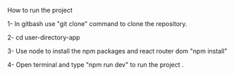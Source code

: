 How to run the project

1- In gitbash use "git clone" command to clone the repository.

2- cd user-directory-app

3- Use node to install the npm packages and react router dom "npm install"

4- Open terminal and type "npm run dev" to run the project .
